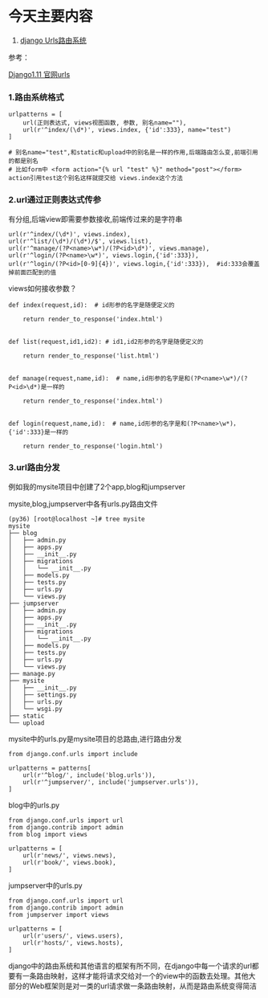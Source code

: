 # 今天主要内容
1. [django Urls路由系统]()

参考：

[Django1.11 官网urls](https://docs.djangoproject.com/en/1.11/topics/http/urls/)


### 1.路由系统格式
```
urlpatterns = [
    url(正则表达式, views视图函数, 参数, 别名name=""),
    url(r'^index/(\d*)', views.index, {'id':333}, name="test")
]

# 别名name="test",和static和upload中的别名是一样的作用,后端路由怎么变,前端引用的都是别名
# 比如form中 <form action="{% url "test" %}" method="post"></form> action引用test这个别名这样就提交给 views.index这个方法
```

### 2.url通过正则表达式传参
有分组,后端view即需要参数接收,前端传过来的是字符串
```
url(r'^index/(\d*)', views.index),
url(r'^list/(\d*)/(\d*)/$', views.list),   
url(r'^manage/(?P<name>\w*)/(?P<id>\d*)', views.manage),
url(r'^login/(?P<name>\w*)', views.login,{'id':333}),
url(r'^login/(?P<id>[0-9]{4})', views.login,{'id':333}),  #id:333会覆盖掉前面匹配到的值
```
views如何接收参数？
```
def index(request,id):  # id形参的名字是随便定义的
    
    return render_to_response('index.html')

    
def list(request,id1,id2): # id1,id2形参的名字是随便定义的
    
    return render_to_response('list.html')


def manage(request,name,id):  # name,id形参的名字是和(?P<name>\w*)/(?P<id>\d*)是一样的
    
    return render_to_response('index.html')


def login(request,name,id):  # name,id形参的名字是和(?P<name>\w*)，{'id':333}是一样的
    
    return render_to_response('login.html')
```

### 3.url路由分发
例如我的mysite项目中创建了2个app,blog和jumpserver

mysite,blog,jumpserver中各有urls.py路由文件
```
(py36) [root@localhost ~]# tree mysite
mysite
├── blog
│   ├── admin.py
│   ├── apps.py
│   ├── __init__.py
│   ├── migrations
│   │   └── __init__.py
│   ├── models.py
│   ├── tests.py
│   ├── urls.py
│   └── views.py
├── jumpserver
│   ├── admin.py
│   ├── apps.py
│   ├── __init__.py
│   ├── migrations
│   │   └── __init__.py
│   ├── models.py
│   ├── tests.py
│   ├── urls.py
│   └── views.py
├── manage.py
├── mysite
│   ├── __init__.py
│   ├── settings.py
│   ├── urls.py
│   └── wsgi.py
├── static
└── upload

```
mysite中的urls.py是mysite项目的总路由,进行路由分发
```
from django.conf.urls import include
 
urlpatterns = patterns[
    url(r'^blog/', include('blog.urls')),
    url(r'^jumpserver/', include('jumpserver.urls')),
]
```
blog中的urls.py
```
from django.conf.urls import url
from django.contrib import admin
from blog import views

urlpatterns = [
    url(r'news/', views.news),
    url(r'book/', views.book),
]

```
jumpserver中的urls.py
```
from django.conf.urls import url
from django.contrib import admin
from jumpserver import views

urlpatterns = [
    url(r'users/', views.users),
    url(r'hosts/', views.hosts),
]
```
django中的路由系统和其他语言的框架有所不同，在django中每一个请求的url都要有一条路由映射，这样才能将请求交给对一个的view中的函数去处理。其他大部分的Web框架则是对一类的url请求做一条路由映射，从而是路由系统变得简洁
